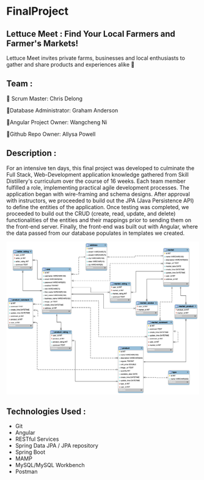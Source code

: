 # FinalProject

## Lettuce Meet : Find Your Local Farmers and Farmer's Markets! 
Lettuce Meet invites private farms, businesses and local enthusiasts to gather and share products and experiences alike 🥕 

## Team : 
🍄 Scrum Master: Chris Delong 

🥦Database Administrator: Graham Anderson

🥬Angular Project Owner: Wangcheng Ni 

🍅Github Repo Owner: Allysa Powell 

## Description : 
For an intensive ten days, this final project was developed to culminate the Full Stack, Web-Development application knowledge gathered from Skill Distillery's curriculum over the course of 16 weeks. Each team member fulfilled a role, implementing practical agile development processes. The application began with wire-framing and schema designs. After approval with instructors, we proceeded to build out the JPA (Java Persistence API) to define the entities of the application. Once testing was completed, we proceeded to build out the CRUD (create, read, update, and delete) functionalities of the entities and their mappings prior to sending them on the front-end server. Finally, the front-end was built out with Angular, where the data passed from our database populates in templates we created. 

<img height="400" width="580" src="https://github.com/ai24m/FinalProject/blob/main/DB/lettucemeetERR.png"/>





## Technologies Used : 
* Git
* Angular 
* RESTful Services
* Spring Data JPA / JPA repository
* Spring Boot
* MAMP
* MySQL/MySQL Workbench
* Postman 

